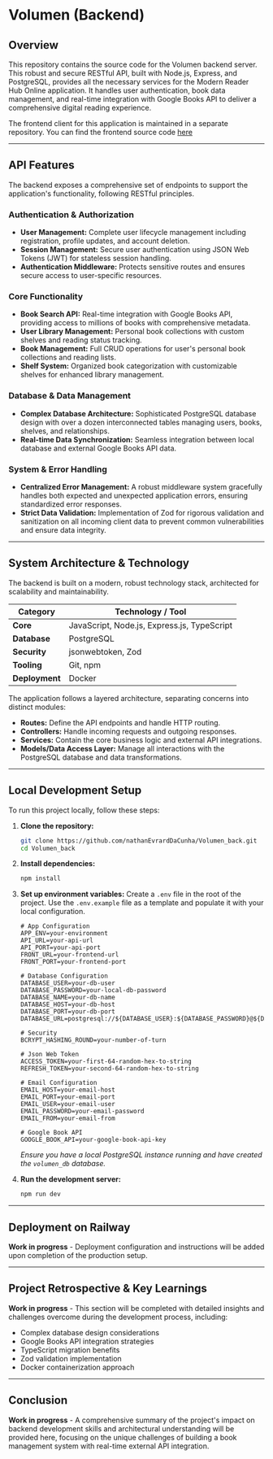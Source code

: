 # Volumen (Backend)

## Overview

This repository contains the source code for the Volumen backend server. This robust and secure RESTful API, built with Node.js, Express, and PostgreSQL, provides all the necessary services for the Modern Reader Hub Online application. It handles user authentication, book data management, and real-time integration with Google Books API to deliver a comprehensive digital reading experience.

The frontend client for this application is maintained in a separate repository. You can find the frontend source code [here](https://github.com/nathanEvrardDaCunha/Volumen_front)

---

## API Features

The backend exposes a comprehensive set of endpoints to support the application's functionality, following RESTful principles.

### **Authentication & Authorization**

-   **User Management:** Complete user lifecycle management including registration, profile updates, and account deletion.
-   **Session Management:** Secure user authentication using JSON Web Tokens (JWT) for stateless session handling.
-   **Authentication Middleware:** Protects sensitive routes and ensures secure access to user-specific resources.

### **Core Functionality**

-   **Book Search API:** Real-time integration with Google Books API, providing access to millions of books with comprehensive metadata.
-   **User Library Management:** Personal book collections with custom shelves and reading status tracking.
-   **Book Management:** Full CRUD operations for user's personal book collections and reading lists.
-   **Shelf System:** Organized book categorization with customizable shelves for enhanced library management.

### **Database & Data Management**

-   **Complex Database Architecture:** Sophisticated PostgreSQL database design with over a dozen interconnected tables managing users, books, shelves, and relationships.
-   **Real-time Data Synchronization:** Seamless integration between local database and external Google Books API data.

### **System & Error Handling**

-   **Centralized Error Management:** A robust middleware system gracefully handles both expected and unexpected application errors, ensuring standardized error responses.
-   **Strict Data Validation:** Implementation of Zod for rigorous validation and sanitization on all incoming client data to prevent common vulnerabilities and ensure data integrity.

---

## System Architecture & Technology

The backend is built on a modern, robust technology stack, architected for scalability and maintainability.

| Category       | Technology / Tool                           |
| -------------- | ------------------------------------------- |
| **Core**       | JavaScript, Node.js, Express.js, TypeScript |
| **Database**   | PostgreSQL                                  |
| **Security**   | jsonwebtoken, Zod                           |
| **Tooling**    | Git, npm                                    |
| **Deployment** | Docker                                      |

The application follows a layered architecture, separating concerns into distinct modules:

-   **Routes:** Define the API endpoints and handle HTTP routing.
-   **Controllers:** Handle incoming requests and outgoing responses.
-   **Services:** Contain the core business logic and external API integrations.
-   **Models/Data Access Layer:** Manage all interactions with the PostgreSQL database and data transformations.

---

## Local Development Setup

To run this project locally, follow these steps:

1.  **Clone the repository:**

    ```bash
    git clone https://github.com/nathanEvrardDaCunha/Volumen_back.git
    cd Volumen_back
    ```

2.  **Install dependencies:**

    ```bash
    npm install
    ```

3.  **Set up environment variables:**
    Create a `.env` file in the root of the project. Use the `.env.example` file as a template and populate it with your local configuration.

    ```env
    # App Configuration
    APP_ENV=your-environment
    API_URL=your-api-url
    API_PORT=your-api-port
    FRONT_URL=your-frontend-url
    FRONT_PORT=your-frontend-port

    # Database Configuration
    DATABASE_USER=your-db-user
    DATABASE_PASSWORD=your-local-db-password
    DATABASE_NAME=your-db-name
    DATABASE_HOST=your-db-host
    DATABASE_PORT=your-db-port
    DATABASE_URL=postgresql://${DATABASE_USER}:${DATABASE_PASSWORD}@${DATABASE_HOST}:${DATABASE_PORT}/${DATABASE_NAME}

    # Security
    BCRYPT_HASHING_ROUND=your-number-of-turn

    # Json Web Token
    ACCESS_TOKEN=your-first-64-random-hex-to-string
    REFRESH_TOKEN=your-second-64-random-hex-to-string

    # Email Configuration
    EMAIL_HOST=your-email-host
    EMAIL_PORT=your-email-port
    EMAIL_USER=your-email-user
    EMAIL_PASSWORD=your-email-password
    EMAIL_FROM=your-email-from

    # Google Book API
    GOOGLE_BOOK_API=your-google-book-api-key
    ```

    _Ensure you have a local PostgreSQL instance running and have created the `volumen_db` database._

4.  **Run the development server:**
    ```bash
    npm run dev
    ```

---

## Deployment on Railway

**Work in progress** - Deployment configuration and instructions will be added upon completion of the production setup.

---

## Project Retrospective & Key Learnings

**Work in progress** - This section will be completed with detailed insights and challenges overcome during the development process, including:

- Complex database design considerations
- Google Books API integration strategies
- TypeScript migration benefits
- Zod validation implementation
- Docker containerization approach

---

## Conclusion

**Work in progress** - A comprehensive summary of the project's impact on backend development skills and architectural understanding will be provided here, focusing on the unique challenges of building a book management system with real-time external API integration.